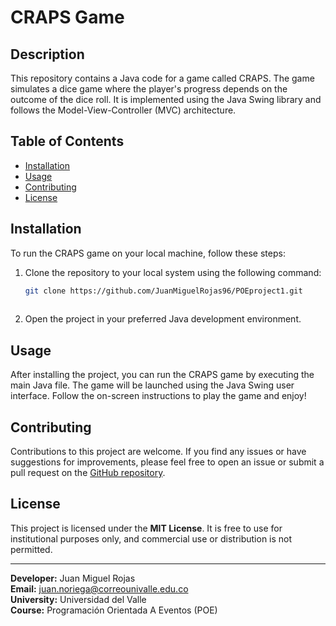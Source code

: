 # CRAPS Game

## Description
This repository contains a Java code for a game called CRAPS. The game simulates a dice game where the player's progress depends on the outcome of the dice roll. It is implemented using the Java Swing library and follows the Model-View-Controller (MVC) architecture.

## Table of Contents
- [Installation](#installation)
- [Usage](#usage)
- [Contributing](#contributing)
- [License](#license)

## Installation
To run the CRAPS game on your local machine, follow these steps:

1. Clone the repository to your local system using the following command:
    ```bash
    git clone https://github.com/JuanMiguelRojas96/POEproject1.git
  
2. Open the project in your preferred Java development environment.

## Usage
After installing the project, you can run the CRAPS game by executing the main Java file. The game will be launched using the Java Swing user interface. Follow the on-screen instructions to play the game and enjoy!

## Contributing
Contributions to this project are welcome. If you find any issues or have suggestions for improvements, please feel free to open an issue or submit a pull request on the [GitHub repository](https://github.com/JuanMiguelRojas96/POEproject1.git).

## License
This project is licensed under the **MIT License**. It is free to use for institutional purposes only, and commercial use or distribution is not permitted.

---

**Developer:** Juan Miguel Rojas  
**Email:** juan.noriega@correounivalle.edu.co  
**University:** Universidad del Valle  
**Course:** Programación Orientada A Eventos (POE)

 
